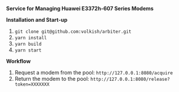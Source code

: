 **Service for Managing Huawei E3372h-607 Series Modems**

**Installation and Start-up**

1. `git clone git@github.com:volkish/arbiter.git`
2. `yarn install`
3. `yarn build`
4. `yarn start`

**Workflow**

1. Request a modem from the pool: `http://127.0.0.1:8080/acquire`
2. Return the modem to the pool: `http://127.0.0.1:8080/release?token=XXXXXXX`
